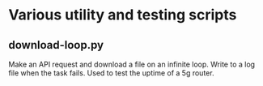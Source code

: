 # Various utility and testing scripts

## download-loop.py
Make an API request and download a file on an infinite loop. Write to a log file when the task fails. Used to test the uptime of a 5g router.
